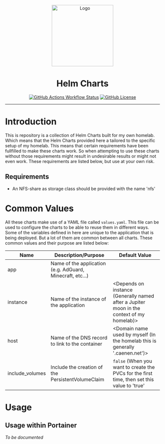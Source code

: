 <p align="center">
<img src="https://helm.sh/img/helm.svg" alt="Logo" width="200" height="200"/>
</p>
<h1 align="center">Helm Charts</h1>
<p align="center">
<a href="https://github.com/JamesFlanders/helm-charts/actions/workflows/release.yml"><img alt="GitHub Actions Workflow Status" src="https://img.shields.io/github/actions/workflow/status/JamesFlanders/helm-charts/release.yml"></a>
<a href="https://opensource.org/licenses/MIT"><img alt="GitHub License" src="https://img.shields.io/github/license/JamesFlanders/helm-charts"></a>
</p>

---

# Introduction

This is repository is a collection of Helm Charts built for my own homelab. Which means that the Helm Charts provided
here a tailored to the specific setup of my homelab. This means that certain requirements have been fullfilled to make
these charts work. So when attempting to use these charts without those requirements might result in undesirable results
or might not even work. These requirements are listed below, but use at your own risk.

## Requirements

- An NFS-share as storage class should be provided with the name 'nfs'

# Common Values

All these charts make use of a YAML file called `values.yaml`. This file can be used to configure the charts to be able
to reuse them in different ways. Some of the variables defined in here are unique to the application that is being
deployed.
But a lot of them are common between all charts. These common values and their purpose are listed below:

| Name            | Description/Purpose                                       | Default Value                                                                               |
|-----------------|-----------------------------------------------------------|---------------------------------------------------------------------------------------------|
| app             | Name of the application (e.g. AdGuard, Minecraft, etc...) | <Depends on application>                                                                    |
| instance        | Name of the instance of the application                   | <Depends on instance (Generally named after a Jupiter moon in the context of my homelab)>   |
| host            | Name of the DNS record to link to the container           | <Domain name used by myself (In the homelab this is generally '<domain>.caenen.net')>       |
| include_volumes | Include the creation of the PersistentVolumeClaim         | `false` (When you want to create the PVCs for the first time, then set this value to 'true' |

# Usage

## Usage within Portainer

_To be documented_
